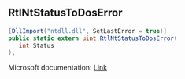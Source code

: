 ## RtlNtStatusToDosError

```csharp
[DllImport("ntdll.dll", SetLastError = true)]
public static extern uint RtlNtStatusToDosError(
   int Status
);
```

Microsoft documentation: [Link](https://learn.microsoft.com/en-us/windows/win32/api/winternl/nf-winternl-rtlntstatustodoserror)
